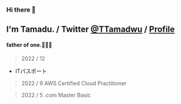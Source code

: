 ### Hi there 👋
## I'm Tamadu. / Twitter [@TTamadwu](https://twitter.com/TTamadwu) / [Profile](tamadu.wraptas.site)
#### father of one.:family_man_woman_boy:

> 2022 / 12    
 - ITパスポート

> 2022 / 9     AWS Certified Cloud Practitioner

> 2022 / 5     .com Master Basic


